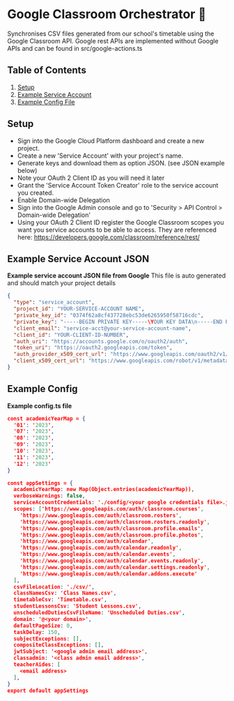 # Google Classroom Orchestrator 🚀
Synchronises CSV files generated from our school's timetable using the Google Classroom API. Google rest APIs are implemented without Google APIs and can be found in src/google-actions.ts

## Table of Contents

1. [Setup](https://github.com/telekram/gc-orchestrator#setup)
2. [Example Service Account](https://github.com/telekram/gc-orchestrator#Example-Service-Account-JSON)
3. [Example Config File](https://github.com/telekram/gc-orchestrator#Example-Config)

## Setup

* Sign into the Google Cloud Platform dashboard and create a new project.
* Create a new 'Service Account' with your project's name.
* Generate keys and download them as option JSON. (see JSON example below)
* Note your OAuth 2 Client ID as you will need it later
* Grant the 'Service Account Token Creator' role to the service account you created.
* Enable Domain-wide Delegation
* Sign into the Google Admin console and go to 'Security > API Control > Domain-wide Delegation'
* Using your OAuth 2 Client ID register the Google Classroom scopes you want you service accounts to be able to access. They are referenced here: https://developers.google.com/classroom/reference/rest/

## Example Service Account JSON
**Example service account JSON file from Google**
This file is auto generated and should match your project details
```json
{
  "type": "service_account",
  "project_id": "YOUR-SERVICE-ACCOUNT NAME",
  "private_key_id": "0374f62a8cf437728ebc53de6265950f58716cdc",
  "private_key": "-----BEGIN PRIVATE KEY-----\YOUR KEY DATA\n-----END PRIVATE KEY-----\n",
  "client_email": "service-acct@your-service-account-name",
  "client_id": "YOUR-CLIENT-ID-NUMBER",
  "auth_uri": "https://accounts.google.com/o/oauth2/auth",
  "token_uri": "https://oauth2.googleapis.com/token",
  "auth_provider_x509_cert_url": "https://www.googleapis.com/oauth2/v1/certs",
  "client_x509_cert_url": "https://www.googleapis.com/robot/v1/metadata/x509/service-acct%40your-service-accout-name.iam.gserviceaccount.com"
}
```

## Example Config
**Example config.ts file**
```json
const academicYearMap = {
  '01': '2023',
  '07': '2023',
  '08': '2023',
  '09': '2023',
  '10': '2023',
  '11': '2023',
  '12': '2023'
}

const appSettings = {
  academicYearMap: new Map(Object.entries(academicYearMap)),
  verboseWarnings: false,
  serviceAccountCredentials: './config/<your google credentials file>.json',
  scopes: ['https://www.googleapis.com/auth/classroom.courses',
    'https://www.googleapis.com/auth/classroom.rosters',
    'https://www.googleapis.com/auth/classroom.rosters.readonly',
    'https://www.googleapis.com/auth/classroom.profile.emails',
    'https://www.googleapis.com/auth/classroom.profile.photos',
    'https://www.googleapis.com/auth/calendar',
    'https://www.googleapis.com/auth/calendar.readonly',
    'https://www.googleapis.com/auth/calendar.events',
    'https://www.googleapis.com/auth/calendar.events.readonly',
    'https://www.googleapis.com/auth/calendar.settings.readonly',
    'https://www.googleapis.com/auth/calendar.addons.execute'
  ],
  csvFileLocation: './csv/',
  classNamesCsv: 'Class Names.csv',
  timetableCsv: 'Timetable.csv',
  studentLessonsCsv: 'Student Lessons.csv',
  unscheduledDutiesCsvFileName: 'Unscheduled Duties.csv',
  domain: '@<your domain>',
  defaultPageSize: 0,
  taskDelay: 150,
  subjectExceptions: [],
  compositeClassExceptions: [],
  jwtSubject: '<google admin email address>',
  classadmin: '<class admin email address>',
  teacherAides: [
    <email address>
  ],
}
export default appSettings
```
